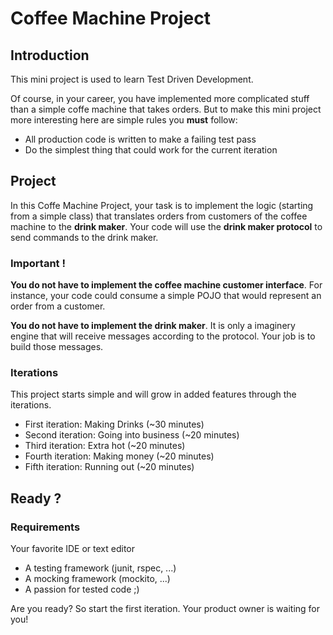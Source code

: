 # Coffee Machine Project

## Introduction

This mini project is used to learn Test Driven Development.

Of course, in your career, you have implemented more complicated stuff than a simple coffe machine that takes orders. But to make this mini project more interesting here are simple rules you **must** follow:

- All production code is written to make a failing test pass
- Do the simplest thing that could work for the current iteration

## Project

In this Coffe Machine Project, your task is to implement the logic (starting from a simple class) that translates orders from customers of the coffee machine to the **drink maker**. Your code will use the **drink maker protocol** to send commands to the drink maker.


### Important !
**You do not have to implement the coffee machine customer interface**. For instance, your code could consume a simple POJO that would represent an order from a customer.

**You do not have to implement the drink maker**. It is only a imaginery engine that will receive messages according to the protocol. Your job is to build those messages.

### Iterations

This project starts simple and will grow in added features through the iterations.

- First iteration: Making Drinks (~30 minutes)
- Second iteration: Going into business (~20 minutes)
- Third iteration: Extra hot (~20 minutes)
- Fourth iteration: Making money (~20 minutes)
- Fifth iteration: Running out (~20 minutes)

## Ready ?

### Requirements
Your favorite IDE or text editor

- A testing framework (junit, rspec, ...)
- A mocking framework (mockito, ...)
- A passion for tested code ;)

Are you ready? So start the first iteration. Your product owner is waiting for you!